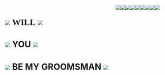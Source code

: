 <head></head>
<body>
<img style="float:right" src="https://web.archive.org/web/20090804113154/http://geocities.com/SunsetStrip/Lounge/7650/dollarspindownd.gif">
<img style="float:right" src="https://web.archive.org/web/20090804113154/http://geocities.com/SunsetStrip/Lounge/7650/dollarspindownd.gif">
<img style="float:right" src="https://web.archive.org/web/20090804113154/http://geocities.com/SunsetStrip/Lounge/7650/dollarspindownd.gif">
<img style="float:right" src="https://web.archive.org/web/20090804113154/http://geocities.com/SunsetStrip/Lounge/7650/dollarspindownd.gif">
<img style="float:right" src="https://web.archive.org/web/20090804113154/http://geocities.com/SunsetStrip/Lounge/7650/dollarspindownd.gif">
<img style="float:right" src="https://web.archive.org/web/20090804113154/http://geocities.com/SunsetStrip/Lounge/7650/dollarspindownd.gif">
<img style="float:right" src="https://web.archive.org/web/20090804113154/http://geocities.com/SunsetStrip/Lounge/7650/dollarspindownd.gif">
<img style="float:right" src="https://web.archive.org/web/20090804113154/http://geocities.com/SunsetStrip/Lounge/7650/dollarspindownd.gif">
<img style="float:right" src="https://web.archive.org/web/20090804113154/http://geocities.com/SunsetStrip/Lounge/7650/dollarspindownd.gif">


<h1> <img src="https://web.archive.org/web/20090725194137im_/http://www.geocities.com/animal82002/hamster2.gif"> <span style="font-family: 'Comic Sans MS'; ">WILL</span> <img src="https://web.archive.org/web/20090725194137im_/http://www.geocities.com/animal82002/hamster2.gif"></h1>
<h1 > <img src="https://web.archive.org/web/20090830200258/http://www.geocities.com/sanjhapunjab/babyjatt.gif"> YOU <img src="https://web.archive.org/web/20090830200258/http://www.geocities.com/sanjhapunjab/babyjatt.gif"></h1>
<h1> <img src="https://web.archive.org/web/20091026211257/http://es.geocities.com/locura_tomecina/luigi.gif"> BE MY GROOMSMAN <img src="https://web.archive.org/web/20090807103641/http://www.geocities.com/crashmanx3/mariojam.gif"></h1>

</body>


<style>

</style>